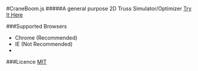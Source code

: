 #CraneBoom.js
#####A general purpose 2D Truss Simulator/Optimizer [Try It Here](http://sergei1152.github.io/CraneBoom.js/)

###Supported Browsers
- Chrome (Recommended)
- IE (Not Recommended)
- 
###Licence
[MIT](https://github.com/sergei1152/CraneBoom.js/blob/master/LICENCE)
